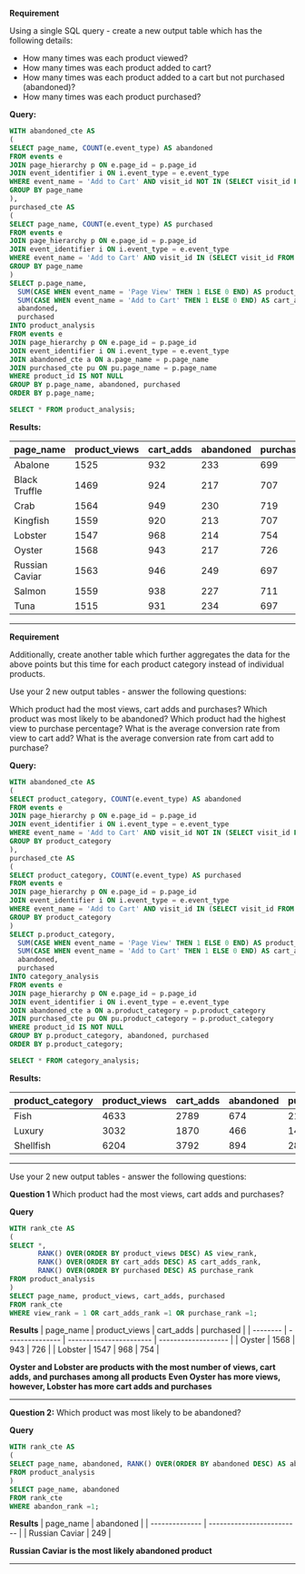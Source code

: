 **Requirement**

Using a single SQL query - create a new output table which has the following details:

* How many times was each product viewed?
* How many times was each product added to cart?
* How many times was each product added to a cart but not purchased (abandoned)?
* How many times was each product purchased?

**Query:**
```sql
WITH abandoned_cte AS
(
SELECT page_name, COUNT(e.event_type) AS abandoned
FROM events e
JOIN page_hierarchy p ON e.page_id = p.page_id
JOIN event_identifier i ON i.event_type = e.event_type
WHERE event_name = 'Add to Cart' AND visit_id NOT IN (SELECT visit_id FROM events WHERE event_type = 3)
GROUP BY page_name
),
purchased_cte AS
(
SELECT page_name, COUNT(e.event_type) AS purchased
FROM events e
JOIN page_hierarchy p ON e.page_id = p.page_id
JOIN event_identifier i ON i.event_type = e.event_type
WHERE event_name = 'Add to Cart' AND visit_id IN (SELECT visit_id FROM events WHERE event_type = 3)
GROUP BY page_name
)
SELECT p.page_name,
  SUM(CASE WHEN event_name = 'Page View' THEN 1 ELSE 0 END) AS product_views,
  SUM(CASE WHEN event_name = 'Add to Cart' THEN 1 ELSE 0 END) AS cart_adds,
  abandoned,
  purchased
INTO product_analysis
FROM events e
JOIN page_hierarchy p ON e.page_id = p.page_id
JOIN event_identifier i ON i.event_type = e.event_type
JOIN abandoned_cte a ON a.page_name = p.page_name
JOIN purchased_cte pu ON pu.page_name = p.page_name
WHERE product_id IS NOT NULL
GROUP BY p.page_name, abandoned, purchased
ORDER BY p.page_name;

SELECT * FROM product_analysis;
```

**Results:**

| page_name      | product_views   | cart_adds               | abandoned                 | purchased           |
| -------------- | --------------- | ----------------------- | ------------------------- | ------------------- |
| Abalone        | 1525            | 932                     | 233                       | 699                 |
| Black Truffle  | 1469            | 924                     | 217                       | 707                 |
| Crab           | 1564            | 949                     | 230                       | 719                 |
| Kingfish       | 1559            | 920                     | 213                       | 707                 |
| Lobster        | 1547            | 968                     | 214                       | 754                 |
| Oyster         | 1568            | 943                     | 217                       | 726                 |
| Russian Caviar | 1563            | 946                     | 249                       | 697                 |
| Salmon         | 1559            | 938                     | 227                       | 711                 |
| Tuna           | 1515            | 931                     | 234                       | 697                 |


----------

**Requirement**

Additionally, create another table which further aggregates the data for the above points but this time for each product category instead of individual products.

Use your 2 new output tables - answer the following questions:

Which product had the most views, cart adds and purchases?
Which product was most likely to be abandoned?
Which product had the highest view to purchase percentage?
What is the average conversion rate from view to cart add?
What is the average conversion rate from cart add to purchase?

**Query:**
```sql
WITH abandoned_cte AS
(
SELECT product_category, COUNT(e.event_type) AS abandoned
FROM events e
JOIN page_hierarchy p ON e.page_id = p.page_id
JOIN event_identifier i ON i.event_type = e.event_type
WHERE event_name = 'Add to Cart' AND visit_id NOT IN (SELECT visit_id FROM events WHERE event_type = 3)
GROUP BY product_category
),
purchased_cte AS
(
SELECT product_category, COUNT(e.event_type) AS purchased
FROM events e
JOIN page_hierarchy p ON e.page_id = p.page_id
JOIN event_identifier i ON i.event_type = e.event_type
WHERE event_name = 'Add to Cart' AND visit_id IN (SELECT visit_id FROM events WHERE event_type = 3)
GROUP BY product_category
)
SELECT p.product_category,
  SUM(CASE WHEN event_name = 'Page View' THEN 1 ELSE 0 END) AS product_views,
  SUM(CASE WHEN event_name = 'Add to Cart' THEN 1 ELSE 0 END) AS cart_adds,
  abandoned,
  purchased
INTO category_analysis
FROM events e
JOIN page_hierarchy p ON e.page_id = p.page_id
JOIN event_identifier i ON i.event_type = e.event_type
JOIN abandoned_cte a ON a.product_category = p.product_category
JOIN purchased_cte pu ON pu.product_category = p.product_category
WHERE product_id IS NOT NULL
GROUP BY p.product_category, abandoned, purchased
ORDER BY p.product_category;

SELECT * FROM category_analysis;
```

**Results:**

| product_category | product_views   | cart_adds               | abandoned                 | purchased           |
| ---------------- | --------------- | ----------------------- | ------------------------- | ------------------- |
| Fish             | 4633            | 2789                    | 674                       | 2115                |
| Luxury           | 3032            | 1870                    | 466                       | 1404                |
| Shellfish        | 6204            | 3792                    | 894                       | 2898                |

--------------------------------------------

Use your 2 new output tables - answer the following questions:

**Question 1**
Which product had the most views, cart adds and purchases?

**Query**
```sql
WITH rank_cte AS
(
SELECT *, 
	   RANK() OVER(ORDER BY product_views DESC) AS view_rank,
	   RANK() OVER(ORDER BY cart_adds DESC) AS cart_adds_rank,
	   RANK() OVER(ORDER BY purchased DESC) AS purchase_rank
FROM product_analysis
)
SELECT page_name, product_views, cart_adds, purchased
FROM rank_cte
WHERE view_rank = 1 OR cart_adds_rank =1 OR purchase_rank =1;
```
**Results**
| page_name | product_views   | cart_adds               |  purchased          |
| -------- | --------------- | ----------------------- | ------------------- |
| Oyster    | 1568            | 943                     | 726                 |
| Lobster   | 1547            | 968                     | 754                 |

**Oyster and Lobster are products with the most number of views, cart adds, and purchases among all products**
**Even Oyster has more views, however, Lobster has more cart adds and purchases**

------------------------------

**Question 2:**
Which product was most likely to be abandoned?

**Query**
```sql
WITH rank_cte AS
(
SELECT page_name, abandoned, RANK() OVER(ORDER BY abandoned DESC) AS abandon_rank
FROM product_analysis
)
SELECT page_name, abandoned
FROM rank_cte
WHERE abandon_rank =1;
```

**Results**
| page_name      | abandoned                 |
| -------------- | ------------------------- |
| Russian Caviar | 249                       |


**Russian Caviar is the most likely abandoned product**

-----------------------------------

